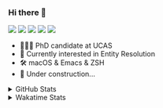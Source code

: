 ### Hi there 👋

[![](https://img.shields.io/badge/-Email-325180?logo=maildotru&logoColor=white&style=flat-square)](mailto:wang@tianshu.me)
[![](https://img.shields.io/badge/-GitHub-black?logo=GitHub&style=flat-square)](https://github.com/tshu-w)
[![](https://img.shields.io/badge/-Telegram-26a5e4?labelColor=fafafa&logo=telegram&style=flat-square)](https://t.me/tshu_w) 
[![](https://img.shields.io/badge/-Twitter-1da1f2?logo=Twitter&logoColor=white&style=flat-square)](https://twitter.com/tshu_w)
[![](https://komarev.com/ghpvc/?username=tshu-w&color=blueviolet&style=flat-square)]()



- 🧑🏻‍🎓 PhD candidate at UCAS
- 🔭 Currently interested in Entity Resolution
- 🛠 macOS & Emacs & ZSH
- 🚧 Under construction...

<details>

<summary>GitHub Stats</summary>

![Tianshu's GitHub stats](https://github-readme-stats.vercel.app/api?username=tshu-w&show_icons=true&theme=buefy&count_private=true)
  
</details>


<details>
  <summary>Wakatime Stats</summary>

  Currently, files accessed by tramp cannot be tracked by wakatime, see https://github.com/wakatime/wakatime-mode/issues/27
  <br>
  
<!--START_SECTION:waka-->
**I'm an Early 🐤** 

```text
🌞 Morning    25 commits     ██░░░░░░░░░░░░░░░░░░░░░░░   9.47% 
🌆 Daytime    127 commits    ████████████░░░░░░░░░░░░░   48.11% 
🌃 Evening    105 commits    ██████████░░░░░░░░░░░░░░░   39.77% 
🌙 Night      7 commits      ░░░░░░░░░░░░░░░░░░░░░░░░░   2.65%

```
📅 **I'm Most Productive on Saturday** 

```text
Monday       66 commits     ██████░░░░░░░░░░░░░░░░░░░   25.0% 
Tuesday      44 commits     ████░░░░░░░░░░░░░░░░░░░░░   16.67% 
Wednesday    23 commits     ██░░░░░░░░░░░░░░░░░░░░░░░   8.71% 
Thursday     14 commits     █░░░░░░░░░░░░░░░░░░░░░░░░   5.3% 
Friday       20 commits     ██░░░░░░░░░░░░░░░░░░░░░░░   7.58% 
Saturday     71 commits     ██████░░░░░░░░░░░░░░░░░░░   26.89% 
Sunday       26 commits     ██░░░░░░░░░░░░░░░░░░░░░░░   9.85%

```


📊 **This Week I Spent My Time On** 

```text
💬 Programming Languages: 
sh                       32 hrs 41 mins      ███████████████████████░░   93.75% 
Org                      1 hr 40 mins        █░░░░░░░░░░░░░░░░░░░░░░░░   4.81% 
Other                    19 mins             ░░░░░░░░░░░░░░░░░░░░░░░░░   0.92% 
Bash                     7 mins              ░░░░░░░░░░░░░░░░░░░░░░░░░   0.34% 
Emacs Lisp               3 mins              ░░░░░░░░░░░░░░░░░░░░░░░░░   0.18%

🔥 Editors: 
Zsh                      32 hrs 41 mins      ███████████████████████░░   93.75% 
Emacs                    2 hrs 10 mins       █░░░░░░░░░░░░░░░░░░░░░░░░   6.25%

🐱‍💻 Projects: 
multimodalER             20 hrs 34 mins      ██████████████░░░░░░░░░░░   59.02% 
Terminal                 9 hrs 39 mins       ███████░░░░░░░░░░░░░░░░░░   27.71% 
Unknown Project          1 hr 43 mins        █░░░░░░░░░░░░░░░░░░░░░░░░   4.93% 
wts                      56 mins             ░░░░░░░░░░░░░░░░░░░░░░░░░   2.7% 
entity_resolution        41 mins             ░░░░░░░░░░░░░░░░░░░░░░░░░   2.0%

💻 Operating System: 
Linux                    28 hrs 15 mins      ████████████████████░░░░░   81.07% 
Mac                      6 hrs 35 mins       ████░░░░░░░░░░░░░░░░░░░░░   18.93%

```

**I Mostly Code in Python** 

```text
Python                   6 repos             ████████░░░░░░░░░░░░░░░░░   31.58% 
JavaScript               3 repos             ████░░░░░░░░░░░░░░░░░░░░░   15.79% 
HTML                     2 repos             ██░░░░░░░░░░░░░░░░░░░░░░░   10.53% 
Emacs Lisp               2 repos             ██░░░░░░░░░░░░░░░░░░░░░░░   10.53% 
TeX                      2 repos             ██░░░░░░░░░░░░░░░░░░░░░░░   10.53%

```



 Last Updated on 19/08/2021
<!--END_SECTION:waka-->
</details>
